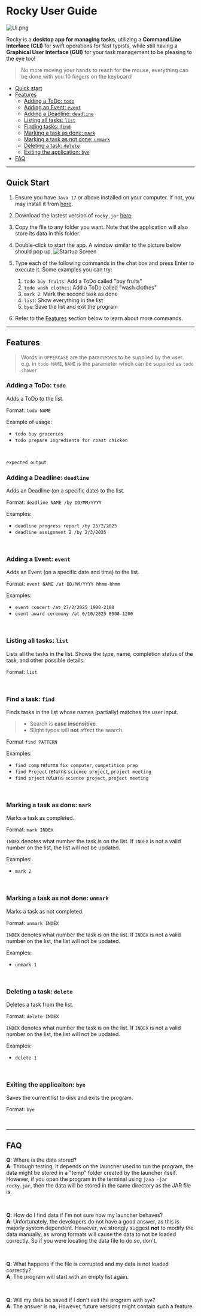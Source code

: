 # Rocky User Guide
![Ui.png](Ui.png)

Rocky is a **desktop app for managing tasks**, utilizing a **Command Line Interface (CLI)** for swift operations for
fast typists, while still having a **Graphical User Interface (GUI)** for your task management to be pleasing to the
eye too!

> No more moving your hands to reach for the mouse, everything can be done with you 10 fingers on the keyboard!

- [Quick start](#quick-start)
- [Features](#features)
  - [Adding a ToDo: `todo`](#adding-a-todo-todo)
  - [Adding an Event: `event`](#adding-an-event-event)
  - [Adding a Deadline: `deadline`](#adding-a-deadline-deadline)
  - [Listing all tasks: `list`](#listing-all-tasks-list)
  - [Finding tasks: `find`](#finding-tasks-find)
  - [Marking a task as done: `mark`](#marking-a-task-as-done-mark)
  - [Marking a task as not done: `unmark`](#marking-a-task-as-not-done-unmark)
  - [Deleting a task: `delete`](#deleting-a-task-delete)
  - [Exiting the application: `bye`](#exiting-the-application-bye)
- [FAQ](#faq)

---

## Quick Start
1. Ensure you have `Java 17` or above installed on your computer. If not, you may install it from
    [here](https://www.oracle.com/java/technologies/downloads/#java17).
2. Download the lastest version of `rocky.jar` [here](https://github.com/flljy940/ip/releases/).
3. Copy the file to any folder you want. Note that the application will also store its data in this folder.
4. Double-click to start the app. A window similar to the picture below should pop up. 
![Startup Screen](assets/img.png)
5. Type each of the following commands in the chat box and press Enter to execute it. Some examples you can try:

   1. `todo buy fruits`: Add a ToDo called "buy fruits"
   2. `todo wash clothes`: Add a ToDo called "wash clothes"
   3. `mark 2`: Mark the second task as done
   4. `list`: Show everything in the list
   5. `bye`: Save the list and exit the program

6. Refer to the [Features](#features) section below to learn about more commands.

--- 

## Features
> Words in `UPPERCASE` are the parameters to be supplied by the user.<br>
> e.g. in `todo NAME`, `NAME` is the parameter which can be supplied as `todo shower`.

### Adding a ToDo: `todo`
Adds a ToDo to the list.

Format: `todo NAME`

Example of usage:
- `todo buy groceries`
- `todo prepare ingredients for roast chicken`

<br>

```
expected output
```

### Adding a Deadline: `deadline`
Adds an Deadline (on a specific date) to the list.

Format: `deadline NAME /by DD/MM/YYYY`

Examples: 
- `deadline progress report /by 25/2/2025`
- `deadline assignment 2 /by 2/3/2025`

<br>

### Adding a Event: `event`
Adds an Event (on a specific date and time) to the list.

Format: `event NAME /at DD/MM/YYYY hhmm-hhmm`

Examples:
- `event concert /at 27/2/2025 1900-2100`
- `event award ceremony /at 6/10/2025 0900-1200`

<br> 

### Listing all tasks: `list`
Lists all the tasks in the list. Shows the type, name, completion status of the task, and other possible details.

Format: `list`

<br>

### Find a task: `find`
Finds tasks in the list whose names (partially) matches the user input.
> - Search is **case insensitive**.
> - Slight typos will **not** affect the search.

Format `find PATTERN`

Examples:
- `find comp` returns `fix computer`, `competition prep`
- `find Project` returns `science project`, `project meeting`
- `find prject` returns `science project`, `project meeting`

<br>

### Marking a task as done: `mark`
Marks a task as completed.

Format: `mark INDEX`

`INDEX` denotes what number the task is on the list. If `INDEX` is not a valid number on the list, the list will not be
updated.

Examples:
- `mark 2`

<br>

### Marking a task as not done: `unmark`
Marks a task as not completed.

Format: `unmark INDEX`

`INDEX` denotes what number the task is on the list. If `INDEX` is not a valid number on the list, the list will not be
updated.

Examples: 
- `unmark 1`

<br>

### Deleting a task: `delete`
Deletes a task from the list.

Format: `delete INDEX`

`INDEX` denotes what number the task is on the list. If `INDEX` is not a valid number on the list, the list will not be
updated.

Examples:
- `delete 1`

<br>

### Exiting the applicaiton: `bye`
Saves the current list to disk and exits the program.

Format: `bye`

<br>

---

## FAQ

**Q**: Where is the data stored?<br>
**A**: Through testing, it depends on the launcher used to run the program, the data might be stored in a "temp" folder
created by the launcher itself. However, if you open the program in the terminal using `java -jar rocky.jar`, then the 
data will be stored in the same directory as the JAR file is.

<br>

**Q**: How do I find data if I'm not sure how my launcher behaves?<br>
**A**: Unfortunately, the developers do not have a good answer, as this is majorly system dependent. However, we
strongly suggest **not** to modify the data manually, as wrong formats will cause the data to not be loaded correctly.
So if you were locating the data file to do so, don't.

<br>

**Q**: What happens if the file is corrupted and my data is not loaded correctly?<br>
**A**: The program will start with an empty list again.

<br>

**Q**: Will my data be saved if I don't exit the program with `bye`?<br>
**A**: The answer is **no**, However, future versions might contain such a feature. 

<br>